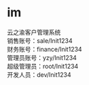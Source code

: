 # im
云之渝客户管理系统  
销售账号：sale/Init1234  
财务账号：finance/Init1234  
管理员账号：yzy/Init1234  
超级管理员：root/Init1234  
开发人员：dev/Init1234
